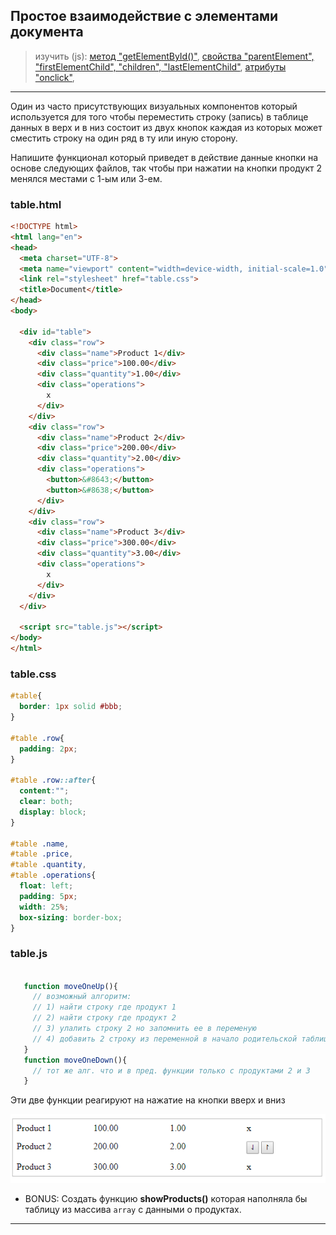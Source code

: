 ## Простое взаимодействие с элементами документа
> изучить (js):
[метод "getElementById()"](https://www.w3schools.com/jsref/met_win_alert.asp),
[свойства "parentElement", "firstElementChild", "children", "lastElementChild"](https://www.w3schools.com/jsref/prop_node_parentelement.asp),
[атрибуты "onclick"](https://www.w3schools.com/jsref/event_onclick.asp),

---

Один из часто присутствующих визуальных компонентов который используется для того чтобы переместить строку (запись) в таблице данных в верх и в низ состоит из двух кнопок каждая из которых может сместить строку на один ряд в ту или иную сторону.

Напишите функционал который приведет в действие данные кнопки на основе следующих файлов, так чтобы при нажатии на кнопки продукт 2 менялся местами с 1-ым или 3-ем.

### table.html

```html
<!DOCTYPE html>
<html lang="en">
<head>
  <meta charset="UTF-8">
  <meta name="viewport" content="width=device-width, initial-scale=1.0">
  <link rel="stylesheet" href="table.css">
  <title>Document</title>
</head>
<body>

  <div id="table">
    <div class="row">
      <div class="name">Product 1</div>
      <div class="price">100.00</div>
      <div class="quantity">1.00</div>
      <div class="operations">
        x
      </div>
    </div>
    <div class="row">
      <div class="name">Product 2</div>
      <div class="price">200.00</div>
      <div class="quantity">2.00</div>
      <div class="operations">
        <button>&#8643;</button>
        <button>&#8638;</button>
      </div>
    </div>
    <div class="row">
      <div class="name">Product 3</div>
      <div class="price">300.00</div>
      <div class="quantity">3.00</div>
      <div class="operations">
        x
      </div>
    </div>
  </div>

  <script src="table.js"></script>
</body>
</html>


```

### table.css

```css
#table{
  border: 1px solid #bbb;
}

#table .row{
  padding: 2px;
}

#table .row::after{
  content:"";
  clear: both;
  display: block;
}

#table .name,
#table .price,
#table .quantity,
#table .operations{
  float: left;
  padding: 5px;
  width: 25%;
  box-sizing: border-box;
}


```

### table.js

```javascript

   function moveOneUp(){
     // возможный алгоритм:
     // 1) найти строку где продукт 1
     // 2) найти строку где продукт 2
     // 3) улалить строку 2 но запомнить ее в переменую
     // 4) добавить 2 строку из переменной в начало родительской таблицы
   }
   function moveOneDown(){
     // тот же алг. что и в пред. функции только с продуктами 2 и 3
   }


```
Эти две функции реагируют на нажатие на кнопки вверх и вниз

![result](table.png)

* BONUS: Создать функцию **showProducts()** которая наполняла бы таблицу из массива ```array``` с данными о продуктах.

---
